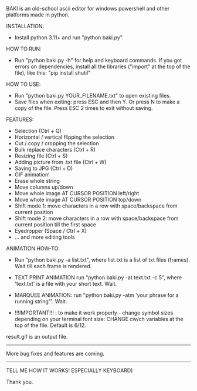 BAKI is an old-school ascii editor for windows powershell and other platforms made in python.

INSTALLATION:

* Install python 3.11+ and run "python baki.py".

HOW TO RUN:

* Run "python baki.py -h" for help and keyboard commands.
If you got errors on dependencies, install all the libraries ("import" at the top of the file), like this: "pip install shutil"

HOW TO USE:

* Run "python baki.py YOUR_FILENAME.txt" to open existing files.
* Save files when exiting: press ESC and then Y. Or press N to make a copy of the file. Press ESC 2 times to exit without saving.

FEATURES:

* Selection (Ctrl + Q)
* Horizontal / vertical flipping the selection
* Cut / copy / cropping the selection
* Bulk replace characters (Ctrl + R)
* Resizing file (Ctrl + S)
* Adding picture from .txt file (Ctrl + W)
* Saving to JPG (Ctrl + D)
* GIF animation!
* Erase whole string
* Move columns up/down
* Move whole image AT CURSOR POSITION left/right
* Move whole image AT CURSOR POSITION top/down
* Shift mode 1: move characters in a row with space/backspace from current position
* Shift mode 2: move characters in a row with space/backspace from current position till the first space
* Eyedropper (Space / Ctrl + X)
* ... and more editing tools

ANIMATION HOW-TO:

* Run "python baki.py -a list.txt", where list.txt is a list of txt files (frames). Wait till each frame is rendered.
* TEXT PRINT ANIMATION run "python baki.py -at text.txt -c 5", where 'text.txt' is a file with your short text. Wait.
* MARQUEE ANIMATION: run "python baki.py -atm 'your phrase for a running string'". Wait.

* !!!IMPORTANT!!! : to make it work properly - change symbol sizes depending on your terminal font size: CHANGE cw/ch variables at the top of the file. Default is 6/12.

result.gif is an output file.

--------

More bug fixes and features are coming.

--------

TELL ME HOW IT WORKS! ESPECIALLY KEYBOARD)

Thank you.
